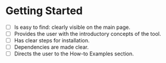 # Getting Started

- [ ] Is easy to find: clearly visible on the main page.
- [ ] Provides the user with the introductory concepts of the tool.
- [ ] Has clear steps for installation.
- [ ] Dependencies are made clear.
- [ ] Directs the user to the How-to Examples section.
